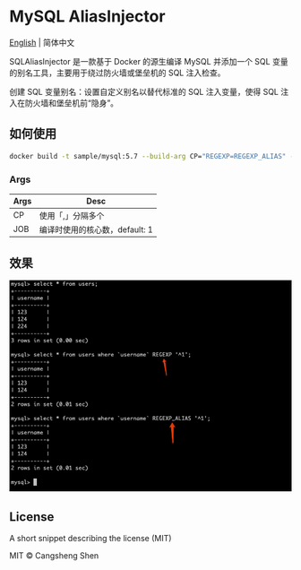 # MySQL AliasInjector

[English](https://github.com/shencangsheng/MySQL-AliaInjector) | 简体中文

SQLAliasInjector 是一款基于 Docker 的源生编译 MySQL 并添加一个 SQL 变量的别名工具，主要用于绕过防火墙或堡垒机的 SQL 注入检查。

创建 SQL 变量别名：设置自定义别名以替代标准的 SQL 注入变量，使得 SQL 注入在防火墙和堡垒机前“隐身”。

## 如何使用

```bash
docker build -t sample/mysql:5.7 --build-arg CP="REGEXP=REGEXP_ALIAS" --build-arg JOB="4" .
```

### Args

| Args | Desc                           |
| ---- | ------------------------------ |
| CP   | 使用「,」分隔多个              |
| JOB  | 编译时使用的核心数，default: 1 |

## 效果

<p align="center">
<img src="../docs/content/assets/img/regexp.alias.png" alt="Regexp" title="Regexp" />
</p>

## License

A short snippet describing the license (MIT)

MIT © Cangsheng Shen
